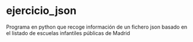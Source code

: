 # ejercicio_json
Programa en python que recoge información de un fichero json basado en el listado de escuelas infantiles públicas de Madrid
